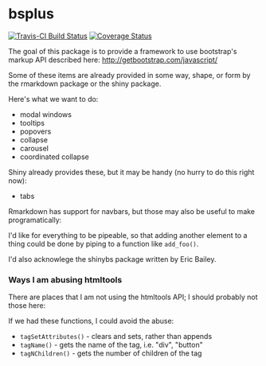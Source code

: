 # bsplus
[![Travis-CI Build Status](https://travis-ci.org/ijlyttle/bsplus.svg?branch=master)](https://travis-ci.org/ijlyttle/bsplus)
[![Coverage Status](https://img.shields.io/codecov/c/github/ijlyttle/bsplus/master.svg)](https://codecov.io/github/ijlyttle/bsplus?branch=master)

The goal of this package is to provide a framework to use bootstrap's markup API described here: http://getbootstrap.com/javascript/

Some of these items are already provided in some way, shape, or form by the rmarkdown package or the shiny package.

Here's what we want to do:

- modal windows
- tooltips
- popovers
- collapse
- carousel
- coordinated collapse

Shiny already provides these, but it may be handy (no hurry to do this right now):

- tabs

Rmarkdown has support for navbars, but those may also be useful to make programatically:

I'd like for everything to be pipeable, so that adding another element to a thing could be done by piping to a function like `add_foo()`.

I'd also acknowlege the shinybs package written by Eric Bailey.

### Ways I am abusing htmltools

There are places that I am not using the htmltools API; I should probably not those here:

If we had these functions, I could avoid the abuse:

- `tagSetAttributes()` - clears and sets, rather than appends
- `tagName()` - gets the name of the tag, i.e. "div", "button"
- `tagNChildren()` - gets the number of children of the tag
